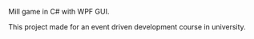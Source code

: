 Mill game in C# with WPF GUI.

This project made for an event driven development course in university.
